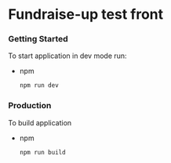 # Fundraise-up test front

<!-- GETTING STARTED -->
### Getting Started

To start application in dev mode run:
* npm
  ```sh
  npm run dev
  ```

### Production

To build application
* npm
  ```sh
  npm run build
  ```

